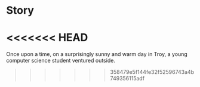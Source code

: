 # Story
<<<<<<< HEAD
=======
Once upon a time, on a surprisingly sunny and warm day in Troy, a young computer science student ventured outside. 
>>>>>>> 358479e5f144fe32f52596743a4b749356115adf
